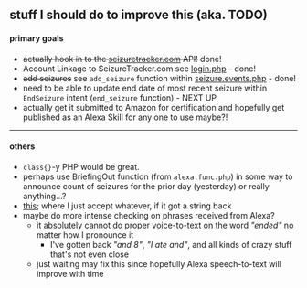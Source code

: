 ## stuff I should do to improve this (aka. TODO)

#### primary goals

* ~~actually hook in to the [seizuretracker.com](https://seizuretracker.com/) API!~~ done!
* ~~Account Linkage to SeizureTracker.com~~ see [login.php](login.php) - done!
* ~~add seizures~~ see `add_seizure` function within [seizure.events.php](seizure.events.php) - done!
* need to be able to update end date of most recent seizure within `EndSeizure` intent (`end_seizure` function) - NEXT UP
* actually get it submitted to Amazon for certification and hopefully get published as an Alexa Skill for any one to use maybe?!

---

#### others

* `class{}`-y PHP would be great.
* perhaps use BriefingOut function (from `alexa.func.php`) in some way to announce count of seizures for the prior day (yesterday) or really anything...?
* [this](https://github.com/ericoc/alexa-testing/blob/master/seizure/seizure.php#L31); where I just accept whatever, if it got a string back
* maybe do more intense checking on phrases received from Alexa?
  - it absolutely cannot do proper voice-to-text on the word *"ended"* no matter how I pronounce it
      * I've gotten back *"and 8"*, *"I ate and"*, and all kinds of crazy stuff that's not even close
  - just waiting may fix this since hopefully Alexa speech-to-text will improve with time

